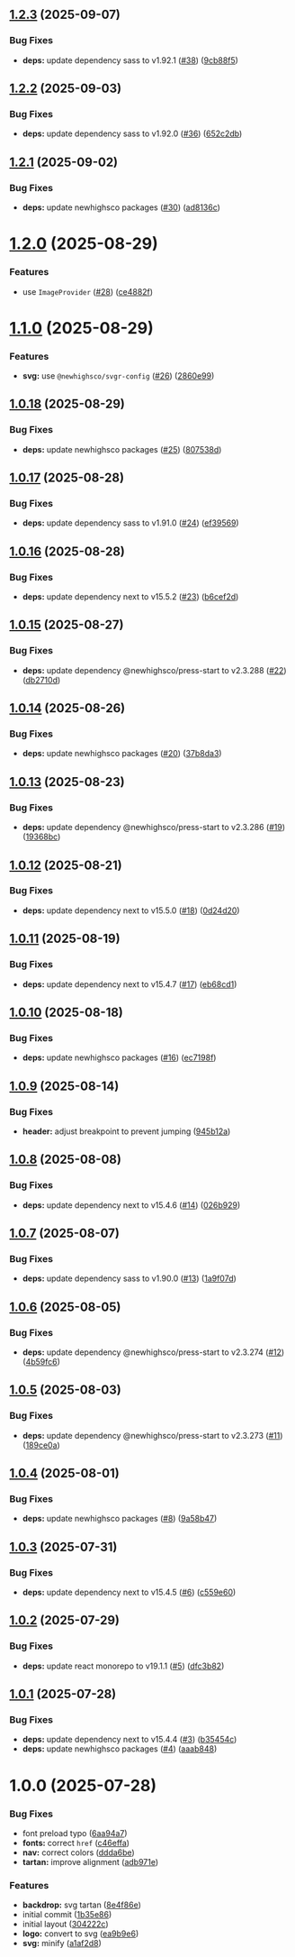 ## [1.2.3](https://github.com/newhighsco/scottishsummit.com/compare/v1.2.2...v1.2.3) (2025-09-07)


### Bug Fixes

* **deps:** update dependency sass to v1.92.1 ([#38](https://github.com/newhighsco/scottishsummit.com/issues/38)) ([9cb88f5](https://github.com/newhighsco/scottishsummit.com/commit/9cb88f5ac3fc79ce5ad852967bd7d1f4cc01f078))

## [1.2.2](https://github.com/newhighsco/scottishsummit.com/compare/v1.2.1...v1.2.2) (2025-09-03)


### Bug Fixes

* **deps:** update dependency sass to v1.92.0 ([#36](https://github.com/newhighsco/scottishsummit.com/issues/36)) ([652c2db](https://github.com/newhighsco/scottishsummit.com/commit/652c2dbb08a37ec0212abad8127aa6f39f6e39bf))

## [1.2.1](https://github.com/newhighsco/scottishsummit.com/compare/v1.2.0...v1.2.1) (2025-09-02)


### Bug Fixes

* **deps:** update newhighsco packages ([#30](https://github.com/newhighsco/scottishsummit.com/issues/30)) ([ad8136c](https://github.com/newhighsco/scottishsummit.com/commit/ad8136c1d44999126e3c765cdde70524074c27fd))

# [1.2.0](https://github.com/newhighsco/scottishsummit.com/compare/v1.1.0...v1.2.0) (2025-08-29)


### Features

* use `ImageProvider` ([#28](https://github.com/newhighsco/scottishsummit.com/issues/28)) ([ce4882f](https://github.com/newhighsco/scottishsummit.com/commit/ce4882f812f0e5bd265cde2bf3bed49beb466daf))

# [1.1.0](https://github.com/newhighsco/scottishsummit.com/compare/v1.0.18...v1.1.0) (2025-08-29)


### Features

* **svg:** use `@newhighsco/svgr-config` ([#26](https://github.com/newhighsco/scottishsummit.com/issues/26)) ([2860e99](https://github.com/newhighsco/scottishsummit.com/commit/2860e99db7c2ee87fda2767655a78494028f3c1b))

## [1.0.18](https://github.com/newhighsco/scottishsummit.com/compare/v1.0.17...v1.0.18) (2025-08-29)


### Bug Fixes

* **deps:** update newhighsco packages ([#25](https://github.com/newhighsco/scottishsummit.com/issues/25)) ([807538d](https://github.com/newhighsco/scottishsummit.com/commit/807538d27ae68f7930d41299d9a5b0a080e639c1))

## [1.0.17](https://github.com/newhighsco/scottishsummit.com/compare/v1.0.16...v1.0.17) (2025-08-28)


### Bug Fixes

* **deps:** update dependency sass to v1.91.0 ([#24](https://github.com/newhighsco/scottishsummit.com/issues/24)) ([ef39569](https://github.com/newhighsco/scottishsummit.com/commit/ef3956947823e1c487b592bec81f7d9c893f445e))

## [1.0.16](https://github.com/newhighsco/scottishsummit.com/compare/v1.0.15...v1.0.16) (2025-08-28)


### Bug Fixes

* **deps:** update dependency next to v15.5.2 ([#23](https://github.com/newhighsco/scottishsummit.com/issues/23)) ([b6cef2d](https://github.com/newhighsco/scottishsummit.com/commit/b6cef2d98267f03d43c4bb2b3e0b352bc9b112b2))

## [1.0.15](https://github.com/newhighsco/scottishsummit.com/compare/v1.0.14...v1.0.15) (2025-08-27)


### Bug Fixes

* **deps:** update dependency @newhighsco/press-start to v2.3.288 ([#22](https://github.com/newhighsco/scottishsummit.com/issues/22)) ([db2710d](https://github.com/newhighsco/scottishsummit.com/commit/db2710d22b38e52de9f8249fefb7a5f7bd60a284))

## [1.0.14](https://github.com/newhighsco/scottishsummit.com/compare/v1.0.13...v1.0.14) (2025-08-26)


### Bug Fixes

* **deps:** update newhighsco packages ([#20](https://github.com/newhighsco/scottishsummit.com/issues/20)) ([37b8da3](https://github.com/newhighsco/scottishsummit.com/commit/37b8da3766cebdd901c0995c469cdf994a058fb6))

## [1.0.13](https://github.com/newhighsco/scottishsummit.com/compare/v1.0.12...v1.0.13) (2025-08-23)


### Bug Fixes

* **deps:** update dependency @newhighsco/press-start to v2.3.286 ([#19](https://github.com/newhighsco/scottishsummit.com/issues/19)) ([19368bc](https://github.com/newhighsco/scottishsummit.com/commit/19368bc636738fa7230f5da847d8686e971935a9))

## [1.0.12](https://github.com/newhighsco/scottishsummit.com/compare/v1.0.11...v1.0.12) (2025-08-21)


### Bug Fixes

* **deps:** update dependency next to v15.5.0 ([#18](https://github.com/newhighsco/scottishsummit.com/issues/18)) ([0d24d20](https://github.com/newhighsco/scottishsummit.com/commit/0d24d208538a2b6afc21763664d929f161778733))

## [1.0.11](https://github.com/newhighsco/scottishsummit.com/compare/v1.0.10...v1.0.11) (2025-08-19)


### Bug Fixes

* **deps:** update dependency next to v15.4.7 ([#17](https://github.com/newhighsco/scottishsummit.com/issues/17)) ([eb68cd1](https://github.com/newhighsco/scottishsummit.com/commit/eb68cd15e1325dfdfdbaeec62d9eb05ae28af21c))

## [1.0.10](https://github.com/newhighsco/scottishsummit.com/compare/v1.0.9...v1.0.10) (2025-08-18)


### Bug Fixes

* **deps:** update newhighsco packages ([#16](https://github.com/newhighsco/scottishsummit.com/issues/16)) ([ec7198f](https://github.com/newhighsco/scottishsummit.com/commit/ec7198f7e0e6852f45357df72c38e1d8f417913a))

## [1.0.9](https://github.com/newhighsco/scottishsummit.com/compare/v1.0.8...v1.0.9) (2025-08-14)


### Bug Fixes

* **header:** adjust breakpoint to prevent jumping ([945b12a](https://github.com/newhighsco/scottishsummit.com/commit/945b12a4da87788eef43275225f40e52c8a64ed3))

## [1.0.8](https://github.com/newhighsco/scottishsummit.com/compare/v1.0.7...v1.0.8) (2025-08-08)


### Bug Fixes

* **deps:** update dependency next to v15.4.6 ([#14](https://github.com/newhighsco/scottishsummit.com/issues/14)) ([026b929](https://github.com/newhighsco/scottishsummit.com/commit/026b929d5248cddb6ae2a5ab7f6da5f3092b49fa))

## [1.0.7](https://github.com/newhighsco/scottishsummit.com/compare/v1.0.6...v1.0.7) (2025-08-07)


### Bug Fixes

* **deps:** update dependency sass to v1.90.0 ([#13](https://github.com/newhighsco/scottishsummit.com/issues/13)) ([1a9f07d](https://github.com/newhighsco/scottishsummit.com/commit/1a9f07d73682be8a2d9c14f20e9ca1f2effe5fb7))

## [1.0.6](https://github.com/newhighsco/scottishsummit.com/compare/v1.0.5...v1.0.6) (2025-08-05)


### Bug Fixes

* **deps:** update dependency @newhighsco/press-start to v2.3.274 ([#12](https://github.com/newhighsco/scottishsummit.com/issues/12)) ([4b59fc6](https://github.com/newhighsco/scottishsummit.com/commit/4b59fc6971b58296ea2850ae725ca9c5e3928672))

## [1.0.5](https://github.com/newhighsco/scottishsummit.com/compare/v1.0.4...v1.0.5) (2025-08-03)


### Bug Fixes

* **deps:** update dependency @newhighsco/press-start to v2.3.273 ([#11](https://github.com/newhighsco/scottishsummit.com/issues/11)) ([189ce0a](https://github.com/newhighsco/scottishsummit.com/commit/189ce0a09c64b308c3f63eb1083070a1bb19d731))

## [1.0.4](https://github.com/newhighsco/scottishsummit.com/compare/v1.0.3...v1.0.4) (2025-08-01)


### Bug Fixes

* **deps:** update newhighsco packages ([#8](https://github.com/newhighsco/scottishsummit.com/issues/8)) ([9a58b47](https://github.com/newhighsco/scottishsummit.com/commit/9a58b477f0dea82994feca71d5e3bd926e6f6f02))

## [1.0.3](https://github.com/newhighsco/scottishsummit.com/compare/v1.0.2...v1.0.3) (2025-07-31)


### Bug Fixes

* **deps:** update dependency next to v15.4.5 ([#6](https://github.com/newhighsco/scottishsummit.com/issues/6)) ([c559e60](https://github.com/newhighsco/scottishsummit.com/commit/c559e60d3ae7b8b09e80b4d0f7543f93d607d13a))

## [1.0.2](https://github.com/newhighsco/scottishsummit.com/compare/v1.0.1...v1.0.2) (2025-07-29)


### Bug Fixes

* **deps:** update react monorepo to v19.1.1 ([#5](https://github.com/newhighsco/scottishsummit.com/issues/5)) ([dfc3b82](https://github.com/newhighsco/scottishsummit.com/commit/dfc3b828e334579777d85ccf72049c04b33c9a12))

## [1.0.1](https://github.com/newhighsco/scottishsummit.com/compare/v1.0.0...v1.0.1) (2025-07-28)


### Bug Fixes

* **deps:** update dependency next to v15.4.4 ([#3](https://github.com/newhighsco/scottishsummit.com/issues/3)) ([b35454c](https://github.com/newhighsco/scottishsummit.com/commit/b35454c1eb7b25887aa34e6e5c005313ea497473))
* **deps:** update newhighsco packages ([#4](https://github.com/newhighsco/scottishsummit.com/issues/4)) ([aaab848](https://github.com/newhighsco/scottishsummit.com/commit/aaab8480b1601337b1e5b840bcf1d18a57e910b8))

# 1.0.0 (2025-07-28)


### Bug Fixes

* font preload typo ([6aa94a7](https://github.com/newhighsco/scottishsummit.com/commit/6aa94a7d78d1e825cbe07c5bf910b3cddd8a5edc))
* **fonts:** correct `href` ([c46effa](https://github.com/newhighsco/scottishsummit.com/commit/c46effa6f4b09ce567f9ad3195c9c09a41b1ac66))
* **nav:** correct colors ([ddda6be](https://github.com/newhighsco/scottishsummit.com/commit/ddda6bef1efacf20195587101b0562f97bb29dbd))
* **tartan:** improve alignment ([adb971e](https://github.com/newhighsco/scottishsummit.com/commit/adb971e7d19d1a672e9f104c1defe959170cd2d9))


### Features

* **backdrop:** svg tartan ([8e4f86e](https://github.com/newhighsco/scottishsummit.com/commit/8e4f86eea7b0d4e0dc2e4c6f121a8a0ea574f57d))
* initial commit ([1b35e86](https://github.com/newhighsco/scottishsummit.com/commit/1b35e86138add8bb968cff411cb7c139ddd80210))
* initial layout ([304222c](https://github.com/newhighsco/scottishsummit.com/commit/304222c0d73edf8eeb79b8b7a4b36c5f9d14f322))
* **logo:** convert to svg ([ea9b9e6](https://github.com/newhighsco/scottishsummit.com/commit/ea9b9e6d518722db1b629c181ee678ae48696718))
* **svg:** minify ([a1af2d8](https://github.com/newhighsco/scottishsummit.com/commit/a1af2d8a2d7491869c15ffbe05e6eec7b7fed0ec))
